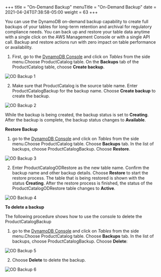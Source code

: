 +++
title = "On-Demand Backup"
menuTitle = "On-Demand Backup"
date = 2021-04-24T07:38:58-05:00
weight = 63
+++


You can use the DynamoDB on-demand backup capability to create full
backups of your tables for long-term retention and archival for
regulatory compliance needs. You can back up and restore your table data
anytime with a single click on the AWS Management Console or with a
single API call. Backup and restore actions run with zero impact on
table performance or availability.

1.  First, go to the [DynamoDB Console](https://console.aws.amazon.com/dynamodbv2/) and click on *Tables* from the side menu.Choose ProductCatalog table.
    On the **Backups** tab of the ProductCatalog table, choose **Create backup**.

![OD Backup 1](/images/hands-on-labs/backup/od_backup_1.png)

2.  Make sure that ProductCatalog is the source table name. Enter
    ProductCatalogBackup for the backup name. Choose **Create backup** to
    create the backup.

![OD Backup 2](/images/hands-on-labs/backup/od_backup_2.png)

While the backup is being created, the backup status is set to
**Creating**. After the backup is complete, the backup status changes to
**Available**.

**Restore Backup**

1.  go to the [DynamoDB Console](https://console.aws.amazon.com/dynamodbv2/) and click on *Tables* from the side menu.Choose ProductCatalog table.
    Choose **Backups** tab. In the list of backups, choose ProductCatalogBackup.
	Choose **Restore**.

![OD Backup 3](/images/hands-on-labs/backup/od_backup_3.png)

2.  Enter ProductCatalogODRestore as the new table name. Confirm the
    backup name and other backup details. Choose **Restore**
    to start the restore process. The table that is being restored is
    shown with the status **Creating**. After the restore process is
    finished, the status of the ProductCatalogODRestore table changes to
    **Active**.

![OD Backup 4](/images/hands-on-labs/backup/od_backup_4.png)

**To delete a backup**

The following procedure shows how to use the console to delete the
ProductCatalogBackup

1.  go to the [DynamoDB Console](https://console.aws.amazon.com/dynamodbv2/) and click on *Tables* from the side menu.Choose ProductCatalog table.
Choose **Backups** tab. In the list of backups, choose ProductCatalogBackup.
Choose **Delete**:

![OD Backup 5](/images/hands-on-labs/backup/od_backup_5.png)

2. Choose **Delete** to delete the backup.

![OD Backup 6](/images/hands-on-labs/backup/od_backup_6.png)
